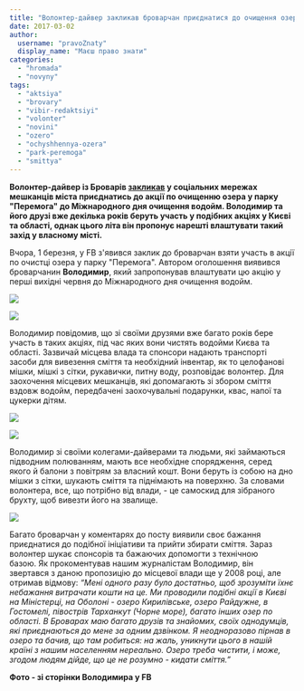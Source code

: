 ```yaml
---
title: "Волонтер-дайвер закликав броварчан приєднатися до очищення озера у парку \"Перемога\""
date: 2017-03-02
author: 
  username: "pravoZnaty"
  display_name: "Маєш право знати"
categories: 
  - "hromada"
  - "novyny"
tags: 
  - "aktsiya"
  - "brovary"
  - "vibir-redaktsiyi"
  - "volonter"
  - "novini"
  - "ozero"
  - "ochyshhennya-ozera"
  - "park-peremoga"
  - "smittya"
---
```


**Волонтер-дайвер із Броварів [закликав](https://www.facebook.com/groups/529373443771199/permalink/1435035959871605/) у соціальних мережах мешканців міста приєднатись до акції по очищенню озера у парку "Перемога" до Міжнародного дня очищення водойм. Володимир та його друзі вже декілька років беруть участь у подібних акціях у Києві та області, однак цього літа він пропонує нарешті влаштувати такий захід у власному місті.**

Вчора, 1 березня, у FB з'явився заклик до броварчан взяти участь в акції по очистці озера у парку "Перемога". Автором оголошення виявився броварчанин **Володимир**, який запропонував влаштувати цю акцію у перші вихідні червня до Міжнародного дня очищення водойм.

![](https://mpz.brovary.org/wp-content/uploads/2017/03/16998964_260953657695251_4650134927077433177_n.jpg)

![](https://mpz.brovary.org/wp-content/uploads/2017/03/17098705_260954921028458_4405222587606912792_n.jpg)

Володимир повідомив, що зі своїми друзями вже багато років бере участь в таких акціях, під час яких вони чистять водойми Києва та області. Зазвичай місцева влада та спонсори надають транспорті засоби для вивезення сміття та необхідний інвентар, як то целофанові мішки, мішкі з сітки, рукавички, питну воду, розповідає волонтер. Для заохочення місцевих мешканців, які допомагають зі збором сміття вздовж водойм, передбачені заохочувальні подарунки, квас, напої та цукерки дітям.

![](https://mpz.brovary.org/wp-content/uploads/2017/03/16938477_260953747695242_8018913671619617669_n.jpg)

![](https://mpz.brovary.org/wp-content/uploads/2017/03/17098734_260954624361821_6535831498886363589_n.jpg)

Володимир зі своїми колегами-дайверами та людьми, які займаються підводним полюванням, мають все необхідне спорядження, серед якого й балони з повітрям за власний кошт. Вони беруть із собою на дно мішки з сітки, шукають сміття та піднімають на поверхню. За словами волонтера, все, що потрібно від влади, - це самоскид для зібраного брухту, щоб вивезти його на звалище.

![](https://mpz.brovary.org/wp-content/uploads/2017/03/16997926_260955074361776_8072138887267911962_n.jpg)

Багато броварчан у коментарях до посту виявили своє бажання приєднатися до подібної ініціативи та прийти збирати сміття. Зараз волонтер шукає спонсорів та бажаючих допомогти з технічною базою. Як прокоментував нашим журналістам Володимир, він звертався з даною пропозицію до місцевої влади ще у 2008 році, але отримав відмову: _“Мені одного разу було достатньо, щоб зрозуміти їхнє небажання витрачати кошти на це. Ми проводили подібні акції в Києві на Міністерці, на Оболоні - озеро Кирилівське, озеро Райдужне, в Гостомелі, півострів Тарханкут (Чорне море), багато інших озер по області. В Броварах маю багато друзів та знайомих, своїх однодумців, які приєднаються до мене за одним дзвінком. Я неодноразово пірнав в озеро та бачив, що там робиться: на жаль, уникнути цього в нашій країні з нашим населенням нереально. Озеро треба чистити, і може, згодом людям дійде, що це не розумно - кидати сміття.”_

**Фото - зі сторінки Володимира у FB**
